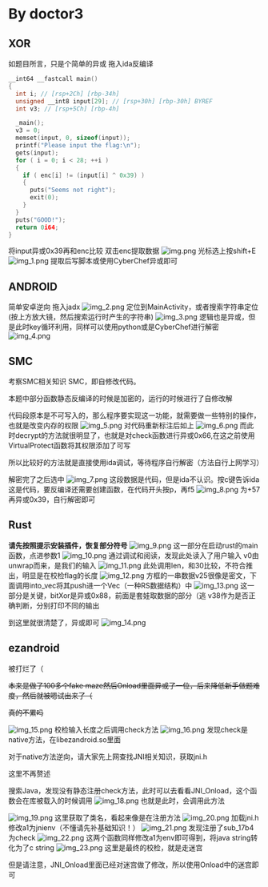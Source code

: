 # By doctor3
## XOR
如题目所言，只是个简单的异或
拖入ida反编译
```c
__int64 __fastcall main()
{
  int i; // [rsp+2Ch] [rbp-34h]
  unsigned __int8 input[29]; // [rsp+30h] [rbp-30h] BYREF
  int v3; // [rsp+5Ch] [rbp-4h]

  _main();
  v3 = 0;
  memset(input, 0, sizeof(input));
  printf("Please input the flag:\n");
  gets(input);
  for ( i = 0; i < 28; ++i )
  {
    if ( enc[i] != (input[i] ^ 0x39) )
    {
      puts("Seems not right");
      exit(0);
    }
  }
  puts("GOOD!");
  return 0i64;
}
```
将input异或0x39再和enc比较
双击enc提取数据
![img.png](img.png)
光标选上按shift+E
![img_1.png](img_1.png)
提取后写脚本或使用CyberChef异或即可

## ANDROID
简单安卓逆向
拖入jadx
![img_2.png](img_2.png)
定位到MainActivity，或者搜索字符串定位(按上方放大镜，然后搜索运行时产生的字符串)
![img_3.png](img_3.png)
逻辑也是异或，但是此时key循环利用，同样可以使用python或是CyberChef进行解密
![img_4.png](img_4.png)

## SMC
考察SMC相关知识
SMC，即自修改代码。

本题中部分函数静态反编译的时候是加密的，运行的时候进行了自修改解

代码段原本是不可写入的，那么程序要实现这一功能，就需要做一些特别的操作，也就是改变内存的权限
![img_5.png](img_5.png)
对代码重新标注后如上
![img_6.png](img_6.png)
而此时decrypt的方法就很明显了，也就是对check函数进行异或0x66,在这之前使用VirtualProtect函数将其权限添加了可写

所以比较好的方法就是直接使用ida调试，等待程序自行解密（方法自行上网学习）

解密完了之后选中
![img_7.png](img_7.png)
这段数据是代码，但是ida不认识。按c键告诉ida这是代码，要反编译还需要创建函数，在代码开头按p，再f5
![img_8.png](img_8.png)
为+57再异或0x39，自行解密即可

## Rust
**请先按照提示安装插件，恢复部分符号**
![img_9.png](img_9.png)
这一部分在启动rust的main函数，点进参数1
![img_10.png](img_10.png)
通过调试和阅读，发现此处读入了用户输入
v0由unwrap而来，是我们的输入
![img_11.png](img_11.png)
此处调用len，和30比较，不符合推出，明显是在校检flag的长度
![img_12.png](img_12.png)
方框的一串数据v25很像是密文，下面调用into_vec将其push进一个Vec（一种RS数据结构）中
![img_13.png](img_13.png)
这一部分是关键，bitXor是异或0x88，前面是套娃取数据的部分（逃
v38作为是否正确判断，分别打印不同的输出

到这里就很清楚了，异或即可
![img_14.png](img_14.png)


## ezandroid
被打烂了（

~~本来是做了100多个fake maze然后Onload里面异或了一位，后来降低新手做题难度，然后就被嗯试出来了（~~

~~真的不累吗~~

![img_15.png](img_15.png)
校检输入长度之后调用check方法
![img_16.png](img_16.png)
发现check是native方法，在libezandroid.so里面

对于native方法逆向，请大家先上网查找JNI相关知识，获取jni.h

这里不再赘述


搜索Java，发现没有静态注册check方法，此时可以去看看JNI_Onload，这个函数会在库被载入的时候调用
![img_18.png](img_18.png)
也就是此时，会调用此方法

![img_19.png](img_19.png)
这里获取了类名，看起来像是在注册方法
![img_20.png](img_20.png)
加载jni.h修改a1为jnienv（不懂请先补基础知识！）
![img_21.png](img_21.png)
发现注册了sub_17b4为check
![img_22.png](img_22.png)
这两个函数同样修改a1为env即可得到，将java string转化为了c string
![img_23.png](img_23.png)
这里是最终的校检，就是走迷宫

但是请注意，JNI_Onload里面已经对迷宫做了修改，所以使用Onload中的迷宫即可
